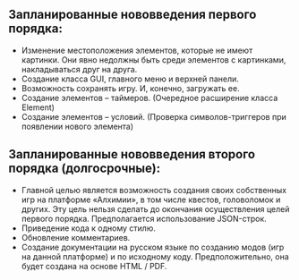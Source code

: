 ## Запланированные нововведения первого порядка:
* Изменение местоположения элементов, которые не имеют картинки. Они явно недолжны быть среди элементов с картинками, накладываться друг на друга.
* Создание класса GUI, главного меню и верхней панели.
* Возможность сохранять игру. И, конечно, загружать ее.
* Создание элементов – таймеров. (Очередное расширение класса Element)
* Создание элементов – условий. (Проверка символов-триггеров при появлении нового элемента)


## Запланированные нововведения второго порядка (долгосрочные):
* Главной целью является возможность создания своих собственных игр на платформе «Алхимии», в том числе квестов, головоломок и других. Эту цель нельзя сделать до окончания осуществления целей первого порядка. Предполагается использование JSON-строк.
* Приведение кода к одному стилю.
* Обновление комментариев.
* Создание документации на русском языке по созданию модов (игр на данной платформе) и по исходному коду. Предположительно, она будет создана на основе HTML / PDF.

